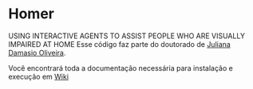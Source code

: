 # Homer
USING INTERACTIVE AGENTS TO ASSIST PEOPLE WHO ARE VISUALLY IMPAIRED AT HOME
Esse código faz parte do doutorado de [Juliana Damasio Oliveira](https://github.com/julianadamasio).

Você encontrará toda a documentação necessária para instalação e execução em [Wiki](https://github.com/smart-pucrs/Homer/wiki)


